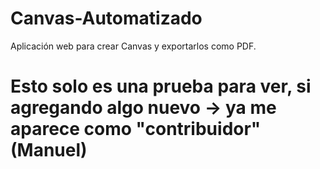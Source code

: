 # Canvas-Automatizado
Aplicación web para crear Canvas y exportarlos como PDF.
# Esto solo es una prueba para ver, si agregando algo nuevo -> ya me aparece como "contribuidor" (Manuel)
